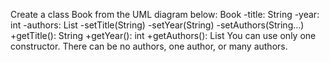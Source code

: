 Create a class Book from the UML diagram below:
Book
-title: String
-year: int
-authors: List<String> 
-setTitle(String)
-setYear(String)
-setAuthors(String…)
+getTitle(): String
+getYear(): int
+getAuthors(): List<String>
You can use only one constructor. There can be no authors, one author, or many authors. 
